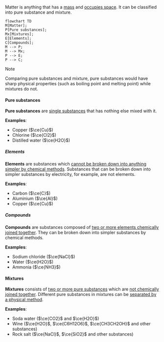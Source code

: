 Matter is anything that has a <u>mass</u> and <u>occupies space</u>. It can be classified into pure substance and mixture.

```mermaid
flowchart TD
M[Matter];
P[Pure substances];
Mx[Mixtures];
E[Elements];
C[Compounds];
M --> P;
M --> Mx;
P --> E;
P --> C;
```

> [!note]
> Comparing pure substances and mixture, pure substances would have sharp physical properties (such as boiling point and melting point) while mixtures do not.

#### Pure substances
**Pure substances** are <u>single substances</u> that has nothing else mixed with it.

**Examples**:
- Copper ($\ce{Cu}$)
- Chlorine ($\ce{Cl2}$)
- Distilled water ($\ce{H2O}$)

##### Elements
**Elements** are substances which <u>cannot be broken down into anything simpler by chemical methods</u>. Substances that can be broken down into simpler substances by electricity, for example, are not elements.

**Examples**:
- Carbon ($\ce{C}$)
- Aluminium ($\ce{Al}$)
- Copper ($\ce{Cu}$)

##### Compounds
**Compounds** are substances composed of <u>two or more elements chemically joined together</u>. They can be broken down into simpler substances by chemical methods.

**Examples**:
- Sodium chloride ($\ce{NaCl}$)
- Water ($\ce{H2O}$)
- Ammonia ($\ce{NH3}$)

#### Mixtures
**Mixtures** consists of <u>two or more pure substances</u> which are <u>not chemically joined together</u>. Different pure substances in mixtures can be <u>separated by a physical method</u>.

**Examples**:
- Soda water ($\ce{CO2}$ and $\ce{H2O}$)
- Wine ($\ce{H2O}$, $\ce{C6H12O6}$, $\ce{CH3CH2OH}$ and other substances)
- Rock salt ($\ce{NaCl}$, $\ce{SiO2}$ and other substances)

